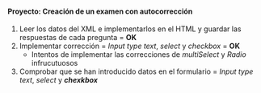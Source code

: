 #### Proyecto: Creación de un examen con autocorrección

1. Leer los datos del XML e implementarlos en el HTML y guardar las respuestas de cada pregunta = **OK**
2. Implementar corrección = *Input type text*, *select* y *checkbox* = **OK**
    - Intentos de implementar las correcciones de *multiSelect* y *Radio* infrucutuosos
3. Comprobar que se han introducido datos en el formulario = *Input type text*, *select* y **_chexkbox_**
